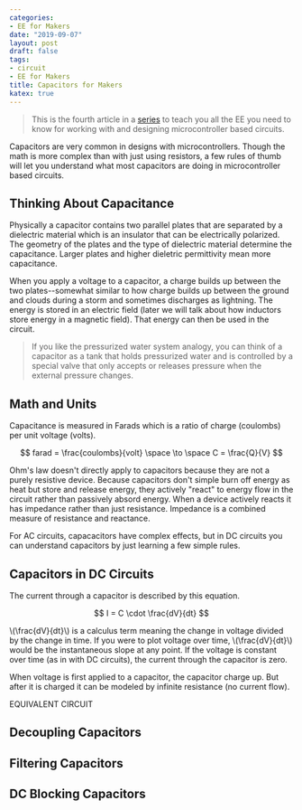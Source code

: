 ```yaml
---
categories:
- EE for Makers
date: "2019-09-07"
layout: post
draft: false
tags:
- circuit
- EE for Makers
title: Capacitors for Makers
katex: true
---
```


> This is the fourth article in a [series](/tags/EE-for-Makers/) to teach you all the EE you need to know for working with and designing microcontroller based circuits.

Capacitors are very common in designs with microcontrollers. Though the math is more complex than with just using resistors, a few rules of thumb will let you understand what most capacitors are doing in microcontroller based circuits.

## Thinking About Capacitance

Physically a capacitor contains two parallel plates that are separated by a dielectric material which is an insulator that can be electrically polarized. The geometry of the plates and the type of dielectric material determine the capacitance. Larger plates and higher dieletric permittivity mean more capacitance.

When you apply a voltage to a capacitor, a charge builds up between the two plates--somewhat similar to how charge builds up between the ground and clouds during a storm and sometimes discharges as lightning. The energy is stored in an electric field (later we will talk about how inductors store energy in a magnetic field). That energy can then be used in the circuit.

> If you like the pressurized water system analogy, you can think of a capacitor as a tank that holds pressurized water and is controlled by a special valve that only accepts or releases pressure when the external pressure changes.

## Math and Units

Capacitance is measured in Farads which is a ratio of charge (coulombs) per unit voltage (volts).

$$ farad = \frac{coulombs}{volt} \space \to \space C = \frac{Q}{V} $$

Ohm's law doesn't directly apply to capacitors because they are not a purely resistive device. Because capacitors don't simple burn off energy as heat but store and release energy, they actively "react" to energy flow in the circuit rather than passively absord energy. When a device actively reacts it has impedance rather than just resistance. Impedance is a combined measure of resistance and reactance.

For AC circuits, capacacitors have complex effects, but in DC circuits you can understand capacitors by just learning a few simple rules.

## Capacitors in DC Circuits

The current through a capacitor is described by this equation.

$$ I = C \cdot \frac{dV}{dt} $$

\\(\frac{dV}{dt}\\) is a calculus term meaning the change in voltage divided by the change in time. If you were to plot voltage over time, \\(\frac{dV}{dt}\\) would be the instantaneous slope at any point. If the voltage is constant over time (as in with DC circuits), the current through the capacitor is zero.

When voltage is first applied to a capacitor, the capacitor charge up. But after it is charged it can be modeled by infinite resistance (no current flow).

EQUIVALENT CIRCUIT

## Decoupling Capacitors

## Filtering Capacitors

## DC Blocking Capacitors


